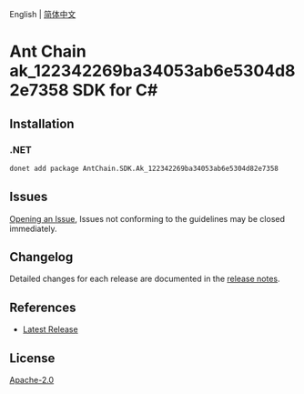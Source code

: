 English | [简体中文](README-CN.md)

# Ant Chain ak_122342269ba34053ab6e5304d82e7358 SDK for C#

## Installation

### .NET

```bash
donet add package AntChain.SDK.Ak_122342269ba34053ab6e5304d82e7358
```

## Issues

[Opening an Issue](https://github.com/alipay/antchain-openapi-prod-sdk/issues/new), Issues not conforming to the guidelines may be closed immediately.

## Changelog

Detailed changes for each release are documented in the [release notes](./ChangeLog.md).

## References

* [Latest Release](https://github.com/alipay/antchain-openapi-prod-sdk/)

## License

[Apache-2.0](http://www.apache.org/licenses/LICENSE-2.0)
